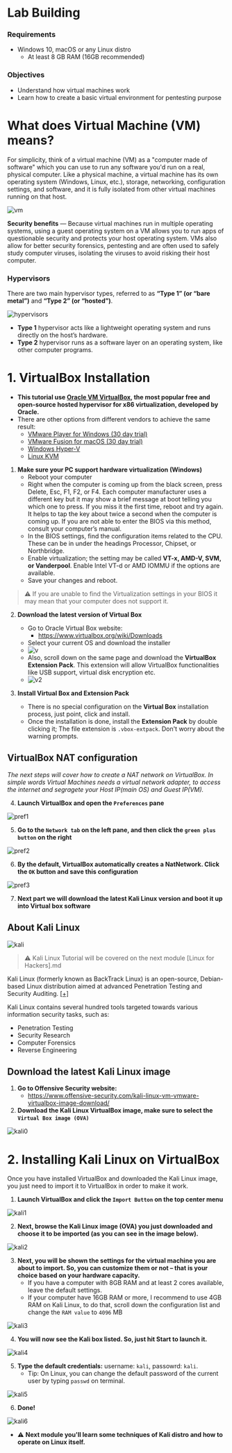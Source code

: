 # Lab Building

### Requirements 
* Windows 10, macOS or any Linux distro
    * At least 8 GB RAM (16GB recommended)

### Objectives
* Understand how virtual machines work
* Learn how to create a basic virtual environment for pentesting purpose

# What does Virtual Machine (VM) means?
For simplicity, think of a virtual machine (VM) as a "computer made of software" which you can use to run any software you'd run on a real, physical computer. Like a physical machine, a virtual machine has its own operating system (Windows, Linux, etc.), storage, networking, configuration settings, and software, and it is fully isolated from other virtual machines running on that host.

![vm](https://miro.medium.com/max/937/1*QgshMdPQ7ZzK1hRbv1ncPQ.jpeg)


**Security benefits** — Because virtual machines run in multiple operating systems, using a guest operating system on a VM allows you to run apps of questionable security and protects your host operating system. VMs also allow for better security forensics, pentesting and are often used to safely study computer viruses, isolating the viruses to avoid risking their host computer.

### Hypervisors
There are two main hypervisor types, referred to as **“Type 1” (or “bare metal”)** and **“Type 2” (or “hosted”)**. 

![hypervisors](https://gist.githubusercontent.com/Samsar4/62886aac358c3d484a0ec17e8eb11266/raw/0143eb15cf424c87ae823109d73df9ebe3faebec/hyper.png)

- **Type 1** hypervisor acts like a lightweight operating system and runs directly on the host’s hardware.
- **Type 2** hypervisor runs as a software layer on an operating system, like other computer programs. 

# 1. VirtualBox Installation

- **This tutorial use [Oracle VM VirtualBox](https://www.virtualbox.org), the most popular free and open-source hosted hypervisor for x86 virtualization, developed by Oracle.**
- There are other options from different vendors to achieve the same result:
    - [VMware Player for Windows (30 day trial)](https://www.vmware.com/products/workstation-player.html)
    - [VMware Fusion for macOS (30 day trial)](https://www.vmware.com/products/fusion.html)
    - [Windows Hyper-V](https://docs.microsoft.com/en-us/virtualization/hyper-v-on-windows/about/)
    - [Linux KVM](https://help.ubuntu.com/community/KVM/Installation)

1. **Make sure your PC support hardware virtualization (Windows)** 
    - Reboot your computer
    - Right when the computer is coming up from the black screen, press Delete, Esc, F1, F2, or F4. Each computer manufacturer uses a different key but it may show a brief message at boot telling you which one to press. If you miss it the first time, reboot and try again. It helps to tap the key about twice a second when the computer is coming up. If you are not able to enter the BIOS via this method, consult your computer’s manual.
    - In the BIOS settings, find the configuration items related to the CPU. These can be in under the headings Processor, Chipset, or Northbridge.
    - Enable virtualization; the setting may be called **VT-x, AMD-V, SVM, or Vanderpool**. Enable Intel VT-d or AMD IOMMU if the options are available.
    - Save your changes and reboot.

> ⚠️  If you are unable to find the Virtualization settings in your BIOS it may mean that your computer does not support it.

2. **Download the latest version of Virtual Box**
    - Go to Oracle Virtual Box website:
        - https://www.virtualbox.org/wiki/Downloads
    - Select your current OS and download the installer
    - ![v](https://gist.githubusercontent.com/Samsar4/62886aac358c3d484a0ec17e8eb11266/raw/944dad38ad3bfc556600c6ca3e08ec83cabd54e5/vbox1.png)
    - Also, scroll down on the same page and download the **VirtualBox Extension Pack**. This extension will allow VirtualBox functionalities like USB support, virtual disk encryption etc.
    - ![v2](https://gist.githubusercontent.com/Samsar4/62886aac358c3d484a0ec17e8eb11266/raw/944dad38ad3bfc556600c6ca3e08ec83cabd54e5/vbox2.png)

3. **Install Virtual Box and Extension Pack**
    - There is no special configuration on the **Virtual Box** installation process, just point, click and install.
    - Once the installation is done, install the **Extension Pack** by double clicking it; The file extension is `.vbox-extpack`. Don't worry about the warning prompts.

## VirtualBox NAT configuration
*The next steps will cover how to create a NAT network on VirtualBox. In simple words Virtual Machines needs a virtual network adapter, to access the internet and segragete your Host IP(main OS) and Guest IP(VM).*

4. **Launch VirtualBox and open the `Preferences` pane** 

![pref1](https://gist.githubusercontent.com/Samsar4/62886aac358c3d484a0ec17e8eb11266/raw/1b0a358d438d859df17db305753ce41c1826e4b0/pref1.png)

5. **Go to the `Network tab` on the left pane, and then click the `green plus button` on the right**

![pref2](https://gist.githubusercontent.com/Samsar4/62886aac358c3d484a0ec17e8eb11266/raw/1b0a358d438d859df17db305753ce41c1826e4b0/pref2.png)

6. **By the default, VirtualBox automatically creates a NatNetwork. Click the `OK` button and save this configuration**

![pref3](https://gist.githubusercontent.com/Samsar4/62886aac358c3d484a0ec17e8eb11266/raw/1b0a358d438d859df17db305753ce41c1826e4b0/pref3.png)


7. **Next part we will download the latest Kali Linux version and boot it up into Virtual box software**



## About Kali Linux 
![kali](https://www.bleepstatic.com/content/hl-images/2019/11/29/kali-header.jpg)

> ⚠️  Kali Linux Tutorial will be covered on the next module [Linux for Hackers].md 

Kali Linux (formerly known as BackTrack Linux) is an open-source, Debian-based Linux distribution aimed at advanced Penetration Testing and Security Auditing. [[+]](https://www.kali.org/docs/introduction/what-is-kali-linux/)

Kali Linux contains several hundred tools targeted towards various information security tasks, such as:
- Penetration Testing
- Security Research
- Computer Forensics
- Reverse Engineering

## Download the latest Kali Linux image
1. **Go to Offensive Security website:**
    - https://www.offensive-security.com/kali-linux-vm-vmware-virtualbox-image-download/
2. **Download the Kali Linux VirtualBox image, make sure to select the `Virtual Box image (OVA)`**

![kali0](https://gist.githubusercontent.com/Samsar4/62886aac358c3d484a0ec17e8eb11266/raw/163a5fcc5653f6c06fb7e63fbf570e3fd9b5c144/kali0.png)

# 2. Installing Kali Linux on VirtualBox
Once you have installed VirtualBox and downloaded the Kali Linux image, you just need to import it to VirtualBox in order to make it work.

1. **Launch VirtualBox and click the `Import Button` on the top center menu**

![kali1](https://i1.wp.com/itsfoss.com/wp-content/uploads/2019/02/vmbox-import-kali-linux.jpg?w=956&ssl=1)

2. **Next, browse the Kali Linux image (OVA) you just downloaded and choose it to be imported (as you can see in the image below).**

![kali2](https://i2.wp.com/itsfoss.com/wp-content/uploads/2019/02/vmbox-linux-next.jpg?w=954&ssl=1)

3. **Next, you will be shown the settings for the virtual machine you are about to import. So, you can customize them or not – that is your choice based on your hardware capacity.**
    - If you have a computer with 8GB RAM and at least 2 cores available, leave the default settings.
    - If your computer have 16GB RAM or more, I recommend to use 4GB RAM on Kali Linux, to do that, scroll down the configuration list and change the `RAM value` to `4096` MB

![kali3](https://gist.githubusercontent.com/Samsar4/62886aac358c3d484a0ec17e8eb11266/raw/9a53e3ba4ca62c777cf59acc53d211b4c187598e/pref4.png)

4. **You will now see the Kali box listed. So, just hit Start to launch it.**

![kali4](https://gist.githubusercontent.com/Samsar4/62886aac358c3d484a0ec17e8eb11266/raw/5f7c4d496d67f429aff72c1c177028f16dc35379/pref5.png)

5. **Type the default credentials:** username: `kali`, passowrd: `kali`. 
    - Tip: On Linux, you can change the default password of the current user by typing `passwd` on terminal.

![kali5](https://gist.githubusercontent.com/Samsar4/62886aac358c3d484a0ec17e8eb11266/raw/5f7c4d496d67f429aff72c1c177028f16dc35379/kali-log.png)

6. **Done!**

![kali6](https://gist.githubusercontent.com/Samsar4/62886aac358c3d484a0ec17e8eb11266/raw/a8f9a9f928ce6aeb71683cf95cb738b5842d0c04/kali-desk.png)

- ⚠️  **Next module you'll learn some techniques of Kali distro and how to operate on Linux itself.**